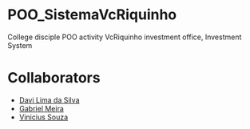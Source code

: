 # POO_SistemaVcRiquinho
College disciple POO activity VcRiquinho investment office, Investment System

# Collaborators
<ul>
<li><a href="https://github.com/DavLM">Davi Lima da Silva</a></li>
<li><a href="https://github.com/meira-gabriel">Gabriel Meira</a></li>
<li><a href="https://github.com/vnxsouza">Vinicius Souza</a></li>
</ul>

